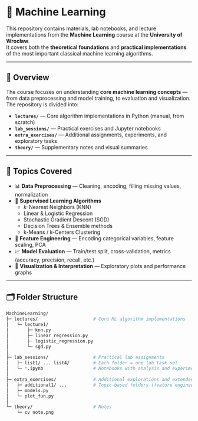 # 🤖 Machine Learning

This repository contains materials, lab notebooks, and lecture implementations from the **Machine Learning** course at the **University of Wrocław**.  
It covers both the **theoretical foundations** and **practical implementations** of the most important classical machine learning algorithms.

---

## 🧭 Overview

The course focuses on understanding **core machine learning concepts** — from data preprocessing and model training, to evaluation and visualization.  
The repository is divided into:

- **`lectures/`** — Core algorithm implementations in Python (manual, from scratch)
- **`lab_sessions/`** — Practical exercises and Jupyter notebooks
- **`extra_exercises/`** — Additional assignments, experiments, and exploratory tasks
- **`theory/`** — Supplementary notes and visual summaries

---

## 🧩 Topics Covered

- 📊 **Data Preprocessing** — Cleaning, encoding, filling missing values, normalization  
- 🧠 **Supervised Learning Algorithms**
  - *k*-Nearest Neighbors (KNN)
  - Linear & Logistic Regression
  - Stochastic Gradient Descent (SGD)
  - Decision Trees & Ensemble methods
  - k-Means / k-Centers Clustering  
- 🧮 **Feature Engineering** — Encoding categorical variables, feature scaling, PCA  
- 📈 **Model Evaluation** — Train/test split, cross-validation, metrics (accuracy, precision, recall, etc.)  
- 🧰 **Visualization & Interpretation** — Exploratory plots and performance graphs  

---

## 🗂️ Folder Structure

```bash
MachineLearning/
├─ lectures/                     # Core ML algorithm implementations
│   └─ lecture1/                 
│       ├─ knn.py
│       ├─ linear_regression.py
│       ├─ logistic_regression.py
│       └─ sgd.py
│
├─ lab_sessions/                 # Practical lab assignments
│   ├─ list1/ ... list4/         # Each folder = one lab task set
│   └─ *.ipynb                   # Notebooks with analysis and experiments
│
├─ extra_exercises/              # Additional explorations and extended projects
│   ├─ additional1/ ...          # Topic-based folders (feature engineering, time series, etc.)
│   ├─ models.py
│   └─ plot_fun.py
│
└─ theory/                       # Notes
    └─ cv note.png
